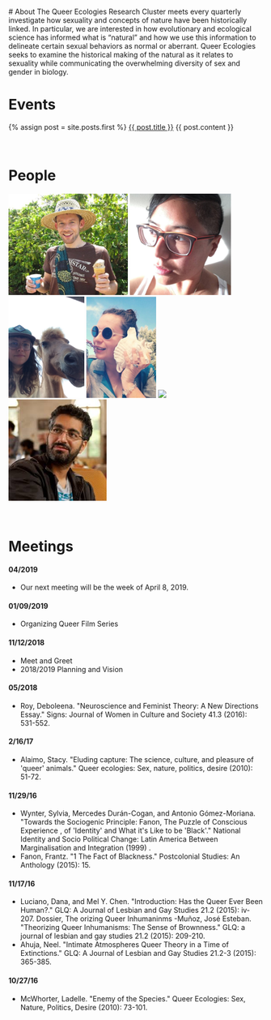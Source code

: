<br>
# About
The Queer Ecologies Research Cluster meets every quarterly investigate how sexuality and concepts of nature have been historically linked. In particular, we are interested in how evolutionary and ecological science has informed what is “natural” and how we use this information to delineate certain sexual behaviors as normal or aberrant. Queer Ecologies seeks to examine the historical making of the natural as it relates to sexuality while communicating the overwhelming diversity of sex and gender in biology.

<br> 

# Events
{% assign post = site.posts.first %}
[{{ post.title }}]({{post.url}})
{{ post.content }}

<br>

# People

<img src="images/dennis_browe.png" height="200"> <img src="images/dsantos.jpg" height="200"> <img src="images/elana-horse.jpg" height="200"> <img src="images/martabel.jpg" height="200">  <img src="images/medina_cheeta_headshot.jpg" height="200"> <img src="images/raed_rafei.jpg" height="200">

<br>


# Meetings

#### 04/2019
- Our next meeting will be the week of April 8, 2019. 

#### 01/09/2019
- Organizing Queer Film Series 

#### 11/12/2018
- Meet and Greet 
- 2018/2019 Planning and Vision

#### 05/2018 
- Roy, Deboleena. "Neuroscience and Feminist Theory: A New Directions Essay." Signs: Journal of Women in Culture and Society 41.3 (2016): 531-552. 

#### 2/16/17 
- Alaimo, Stacy. "Eluding capture: The science, culture, and pleasure of 'queer' animals." Queer ecologies: Sex, nature, politics, desire (2010): 51-72. 

#### 11/29/16 
- Wynter, Sylvia, Mercedes Durán-Cogan, and Antonio Gómez-Moriana. "Towards the Sociogenic Principle: Fanon, The Puzzle of Conscious Experience , of 'Identity' and What it's Like to be 'Black'." National Identity and Socio Political Change: Latin America Between Marginalisation and Integration (1999) . 
- Fanon, Frantz. "1 The Fact of Blackness." Postcolonial Studies: An Anthology (2015): 15. 

#### 11/17/16 
- Luciano, Dana, and Mel Y. Chen. "Introduction: Has the Queer Ever Been Human?." GLQ: A Journal of Lesbian and Gay Studies 21.2 (2015): iv-207. Dossier, The orizing Queer Inhumaninms 
-Muñoz, José Esteban. "Theorizing Queer Inhumanisms: The Sense of Brownness." GLQ: a journal of lesbian and gay studies 21.2 (2015): 209-210. 
- Ahuja, Neel. "Intimate Atmospheres Queer Theory in a Time of Extinctions." GLQ: A Journal of Lesbian and Gay Studies 21.2-3 (2015): 365-385. 

#### 10/27/16 
- McWhorter, Ladelle. "Enemy of the Species." Queer Ecologies: Sex, Nature, Politics, Desire (2010): 73-101. 

